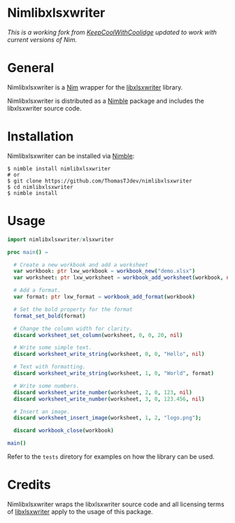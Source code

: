 # Nimlibxlsxwriter

*This is a working fork from [KeepCoolWithCoolidge](https://github.com/KeepCoolWithCoolidge/nimlibxlsxwriter) updated to work with current versions of Nim.*

# General

Nimlibxlsxwriter is a [Nim](https://nim-lang.org/) wrapper for the [libxlsxwriter](https://github.com/jmcnamara/libxlsxwriter) library.

Nimlibxlsxwriter is distributed as a [Nimble](https://github.com/nim-lang/nimble) package and includes the libxlsxwriter source code.

# Installation

Nimlibxlsxwriter can be installed via [Nimble](https://github.com/nim-lang/nimble):

```
$ nimble install nimlibxlsxwriter
# or
$ git clone https://github.com/ThomasTJdev/nimlibxlsxwriter
$ cd nimlibxlsxwriter
$ nimble install
```

# Usage

```nim
import nimlibxlsxwriter/xlsxwriter

proc main() =

  # Create a new workbook and add a worksheet
  var workbook: ptr lxw_workbook = workbook_new("demo.xlsx")
  var worksheet: ptr lxw_worksheet = workbook_add_worksheet(workbook, nil)

  # Add a format.
  var format: ptr lxw_format = workbook_add_format(workbook)

  # Set the bold property for the format
  format_set_bold(format)

  # Change the column width for clarity.
  discard worksheet_set_column(worksheet, 0, 0, 20, nil)

  # Write some simple text.
  discard worksheet_write_string(worksheet, 0, 0, "Hello", nil)

  # Text with formatting.
  discard worksheet_write_string(worksheet, 1, 0, "World", format)

  # Write some numbers.
  discard worksheet_write_number(worksheet, 2, 0, 123, nil)
  discard worksheet_write_number(worksheet, 3, 0, 123.456, nil)

  # Insert an image.
  discard worksheet_insert_image(worksheet, 1, 2, "logo.png");

  discard workbook_close(workbook)

main()
```

Refer to the ```tests``` diretory for examples on how the library can be used.

# Credits

Nimlibxlsxwriter wraps the libxlsxwriter source code and all licensing terms of [libxlsxwriter](https://github.com/jmcnamara/libxlsxwriter) apply to the usage of this package.
